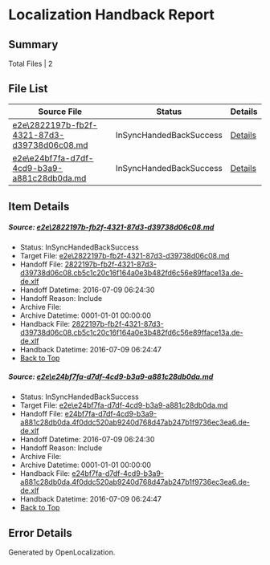# <a name='report-top'></a> Localization Handback Report

## Summary
 Total Files | 2

## File List
 Source File | Status | Details 
 ----------- | ------ | ------- 
 [e2e\2822197b-fb2f-4321-87d3-d39738d06c08.md](https://github.com/OpenLocalizationTestOrg/oltest/blob/ecde7e2c5d86c8b0631022c1e0a30b1bc7fff481/e2e/2822197b-fb2f-4321-87d3-d39738d06c08.md) | InSyncHandedBackSuccess | [Details](#d6691755888aba9f264300270ba713cc5e1beb2b2)
 [e2e\e24bf7fa-d7df-4cd9-b3a9-a881c28db0da.md](https://github.com/OpenLocalizationTestOrg/oltest/blob/ecde7e2c5d86c8b0631022c1e0a30b1bc7fff481/e2e/e24bf7fa-d7df-4cd9-b3a9-a881c28db0da.md) | InSyncHandedBackSuccess | [Details](#9ec0fe016de14cb575f3464fef5475e0f8c4f0793)

## Item Details
##### <a name='d6691755888aba9f264300270ba713cc5e1beb2b2'></a> Source: [e2e\2822197b-fb2f-4321-87d3-d39738d06c08.md](https://github.com/OpenLocalizationTestOrg/oltest/blob/ecde7e2c5d86c8b0631022c1e0a30b1bc7fff481/e2e/2822197b-fb2f-4321-87d3-d39738d06c08.md)
* Status: InSyncHandedBackSuccess
* Target File: [e2e\2822197b-fb2f-4321-87d3-d39738d06c08.md](https://github.com/OpenLocalizationTestOrg/oltest-dede-fly/blob/304f1d82efd600df8acbabb312a5f35c55e28865/e2e/2822197b-fb2f-4321-87d3-d39738d06c08.md)
* Handoff File: [2822197b-fb2f-4321-87d3-d39738d06c08.cb5c1c20c16f164a0e3b482fd6c56e89fface13a.de-de.xlf](https://github.com/OpenLocalizationTestOrg/olhandoff-e2e/blob/af4f6062fd757f1be07c7b9640fbae698d44be67/ol-handoff/OpenLocalizationTestOrg/oltest-dede-fly/ci/ht/2822197b-fb2f-4321-87d3-d39738d06c08.cb5c1c20c16f164a0e3b482fd6c56e89fface13a.de-de.xlf)
* Handoff Datetime: 2016-07-09 06:24:30
* Handoff Reason: Include
* Archive File: 
* Archive Datetime: 0001-01-01 00:00:00
* Handback File: [2822197b-fb2f-4321-87d3-d39738d06c08.cb5c1c20c16f164a0e3b482fd6c56e89fface13a.de-de.xlf](https://github.com/OpenLocalizationTestOrg/olhandback-e2e/blob/c359286ed225aec06a4918296440a2acd47ffdde/ol-handback/OpenLocalizationTestOrg/oltest-dede-fly/ci/ht/2822197b-fb2f-4321-87d3-d39738d06c08.cb5c1c20c16f164a0e3b482fd6c56e89fface13a.de-de.xlf)
* Handback Datetime: 2016-07-09 06:24:47
* [Back to Top](#report-top)

##### <a name='9ec0fe016de14cb575f3464fef5475e0f8c4f0793'></a> Source: [e2e\e24bf7fa-d7df-4cd9-b3a9-a881c28db0da.md](https://github.com/OpenLocalizationTestOrg/oltest/blob/ecde7e2c5d86c8b0631022c1e0a30b1bc7fff481/e2e/e24bf7fa-d7df-4cd9-b3a9-a881c28db0da.md)
* Status: InSyncHandedBackSuccess
* Target File: [e2e\e24bf7fa-d7df-4cd9-b3a9-a881c28db0da.md](https://github.com/OpenLocalizationTestOrg/oltest-dede-fly/blob/304f1d82efd600df8acbabb312a5f35c55e28865/e2e/e24bf7fa-d7df-4cd9-b3a9-a881c28db0da.md)
* Handoff File: [e24bf7fa-d7df-4cd9-b3a9-a881c28db0da.4f0ddc520ab9240d768d47ab247b1f9736ec3ea6.de-de.xlf](https://github.com/OpenLocalizationTestOrg/olhandoff-e2e/blob/af4f6062fd757f1be07c7b9640fbae698d44be67/ol-handoff/OpenLocalizationTestOrg/oltest-dede-fly/ci/ht/e24bf7fa-d7df-4cd9-b3a9-a881c28db0da.4f0ddc520ab9240d768d47ab247b1f9736ec3ea6.de-de.xlf)
* Handoff Datetime: 2016-07-09 06:24:30
* Handoff Reason: Include
* Archive File: 
* Archive Datetime: 0001-01-01 00:00:00
* Handback File: [e24bf7fa-d7df-4cd9-b3a9-a881c28db0da.4f0ddc520ab9240d768d47ab247b1f9736ec3ea6.de-de.xlf](https://github.com/OpenLocalizationTestOrg/olhandback-e2e/blob/c359286ed225aec06a4918296440a2acd47ffdde/ol-handback/OpenLocalizationTestOrg/oltest-dede-fly/ci/ht/e24bf7fa-d7df-4cd9-b3a9-a881c28db0da.4f0ddc520ab9240d768d47ab247b1f9736ec3ea6.de-de.xlf)
* Handback Datetime: 2016-07-09 06:24:47
* [Back to Top](#report-top)


## Error Details

Generated by OpenLocalization.
